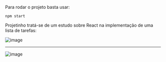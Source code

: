 

Para rodar o projeto basta usar: 

```
npm start
```

Projetinho tratá-se de um estudo sobre React na implementação de uma lista de tarefas:

![image](https://user-images.githubusercontent.com/85123013/166814575-812d6742-7c83-43ea-bf9c-98d983024d8e.png)

<hr>

![image](https://user-images.githubusercontent.com/85123013/166814642-24ff6680-3e1f-480c-ba85-a562b48b17a3.png)


